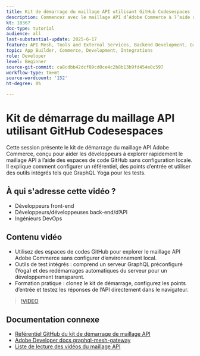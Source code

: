 ```yaml
---
title: Kit de démarrage du maillage API utilisant GitHub Codesespaces
description: Commencez avec le maillage API d’Adobe Commerce à l’aide d’un kit de démarrage basé sur GitHub (aucune configuration locale requise).
kt: 18367
doc-type: tutorial
audience: all
last-substantial-update: 2025-6-17
feature: API Mesh, Tools and External Services, Backend Development, GraphQL, Storefront
topic: App Builder, Commerce, Development, Integrations
role: Developer
level: Beginner
source-git-commit: ca8cdbb42dcf89cd0ce4c2b8b13b9fd454e8c597
workflow-type: tm+mt
source-wordcount: '152'
ht-degree: 0%

---
```



# Kit de démarrage du maillage API utilisant GitHub Codesespaces

Cette session présente le kit de démarrage du maillage API Adobe Commerce, conçu pour aider les développeurs à explorer rapidement le maillage API à l’aide des espaces de code GitHub sans configuration locale. Il explique comment configurer un référentiel, des points d’entrée et utiliser des outils intégrés tels que GraphQL Yoga pour les tests.

## À qui s&#39;adresse cette vidéo ?

* Développeurs front-end
* Développeurs/développeuses back-end/d’API
* Ingénieurs DevOps

## Contenu vidéo

* Utilisez des espaces de codes GitHub pour explorer le maillage API Adobe Commerce sans configurer d’environnement local.
* Outils de test intégrés : comprend un serveur GraphQL préconfiguré (Yoga) et des redémarrages automatiques du serveur pour un développement transparent.
* Formation pratique : clonez le kit de démarrage, configurez les points d’entrée et testez les réponses de l’API directement dans le navigateur.

>[!VIDEO](https://video.tv.adobe.com/v/3464017?learn=on&enablevpops)

## Documentation connexe

* [Référentiel GitHub du kit de démarrage de maillage API](https://github.com/adobe-commerce/api-mesh-starter-kit)
* [Adobe Developer docs graphql-mesh-gateway](https://developer.adobe.com/graphql-mesh-gateway/)
* [Liste de lecture des vidéos du maillage API](https://experienceleague.adobe.com/en/playlists/commerce-get-started-app-builder-and-api-mesh)
